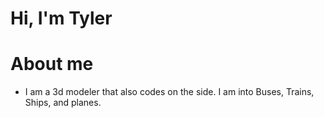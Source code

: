 # Hi, I'm Tyler


# About me
- I am a 3d modeler that also codes on the side. I am into Buses, Trains, Ships, and planes. 
